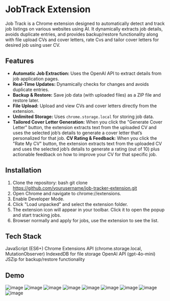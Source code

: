 # JobTrack Extension
Job Track is a Chrome extension designed to automatically detect and track job listings on various websites using AI. It dynamically extracts job details, avoids duplicate entries, and provides backup/restore functionality along with file upload CVs and cover letters, rate Cvs and tailor cover letters for desired job using user CV.

## Features
- **Automatic Job Extraction:** Uses the OpenAI API to extract details from job application pages.
- **Real-Time Updates:** Dynamically checks for changes and avoids duplicate entries.
- **Backup & Restore:** Save job data (with uploaded files) as a ZIP file and restore later.
- **File Upload:** Upload and view CVs and cover letters directly from the extension.
- **Unlimited Storage:** Uses `chrome.storage.local` for storing job data.
- **Tailored Cover Letter Generation:** When you click the "Generate Cover Letter" button, the extension extracts text from the uploaded CV and uses the selected job’s details to generate a cover letter that’s personalized for that job.
**CV Rating & Feedback:** When you click the "Rate My CV" button, the extension extracts text from the uploaded CV and uses the selected job’s details to generate a rating (out of 10) plus actionable feedback on how to improve your CV for that specific job.

## Installation
1.   Clone the repository:
     bash git clone https://github.com/yourusername/job-tracker-extension.git
2.   Open Chrome and navigate to chrome://extensions.
3.   Enable Developer Mode.
4.   Click "Load unpacked" and select the extension folder.
5.   The extension icon will appear in your toolbar. Click it to open the popup and start tracking jobs.
6.   Browser normally and apply for jobs, use the extension to see the list.
   
## Tech Stack
JavaScript (ES6+)
Chrome Extensions API (chrome.storage.local, MutationObserver)
IndexedDB for file storage
OpenAI API (gpt-4o-mini)
JSZip for backup/restore functionality

## Demo
![image](https://github.com/user-attachments/assets/9866f9c0-8c39-47c8-9ccf-6f64accc0b18)
![image](https://github.com/user-attachments/assets/ed27c8b3-8f79-4cef-9ec2-263c789a7014)
![image](https://github.com/user-attachments/assets/e8f63ccf-5c35-421a-bcf7-62964869a91b)
![image](https://github.com/user-attachments/assets/b76b3eb6-e0f8-497f-8d7d-8a6a7f8aedad)
![image](https://github.com/user-attachments/assets/f3face73-cf17-4284-86f5-85a475af7277)
![image](https://github.com/user-attachments/assets/a1ee0c4a-bdf2-484b-9ef5-843dc8378f82)
![image](https://github.com/user-attachments/assets/860cffea-b9ef-4eed-bba7-4a25a230df40)
![image](https://github.com/user-attachments/assets/723264c3-7b6a-4fb6-9960-c80d326e452e)
![image](https://github.com/user-attachments/assets/7376bfef-982b-4727-80b1-f57684dc20b5)









